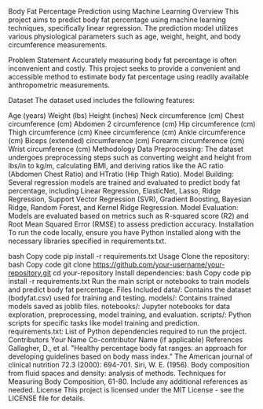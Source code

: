 Body Fat Percentage Prediction using Machine Learning
Overview
This project aims to predict body fat percentage using machine learning techniques, specifically linear regression. The prediction model utilizes various physiological parameters such as age, weight, height, and body circumference measurements.

Problem Statement
Accurately measuring body fat percentage is often inconvenient and costly. This project seeks to provide a convenient and accessible method to estimate body fat percentage using readily available anthropometric measurements.

Dataset
The dataset used includes the following features:

Age (years)
Weight (lbs)
Height (inches)
Neck circumference (cm)
Chest circumference (cm)
Abdomen 2 circumference (cm)
Hip circumference (cm)
Thigh circumference (cm)
Knee circumference (cm)
Ankle circumference (cm)
Biceps (extended) circumference (cm)
Forearm circumference (cm)
Wrist circumference (cm)
Methodology
Data Preprocessing: The dataset undergoes preprocessing steps such as converting weight and height from lbs/in to kg/m, calculating BMI, and deriving ratios like the AC ratio (Abdomen Chest Ratio) and HTratio (Hip Thigh Ratio).
Model Building: Several regression models are trained and evaluated to predict body fat percentage, including Linear Regression, ElasticNet, Lasso, Ridge Regression, Support Vector Regression (SVR), Gradient Boosting, Bayesian Ridge, Random Forest, and Kernel Ridge Regression.
Model Evaluation: Models are evaluated based on metrics such as R-squared score (R2) and Root Mean Squared Error (RMSE) to assess prediction accuracy.
Installation
To run the code locally, ensure you have Python installed along with the necessary libraries specified in requirements.txt.

bash
Copy code
pip install -r requirements.txt
Usage
Clone the repository:
bash
Copy code
git clone https://github.com/your-username/your-repository.git
cd your-repository
Install dependencies:
bash
Copy code
pip install -r requirements.txt
Run the main script or notebooks to train models and predict body fat percentage.
Files Included
data/: Contains the dataset (bodyfat.csv) used for training and testing.
models/: Contains trained models saved as joblib files.
notebooks/: Jupyter notebooks for data exploration, preprocessing, model training, and evaluation.
scripts/: Python scripts for specific tasks like model training and prediction.
requirements.txt: List of Python dependencies required to run the project.
Contributors
Your Name
Co-contributor Name (if applicable)
References
Gallagher, D., et al. "Healthy percentage body fat ranges: an approach for developing guidelines based on body mass index." The American journal of clinical nutrition 72.3 (2000): 694-701.
Siri, W. E. (1956). Body composition from fluid spaces and density: analysis of methods. Techniques for Measuring Body Composition, 61-80.
Include any additional references as needed.
License
This project is licensed under the MIT License - see the LICENSE file for details.